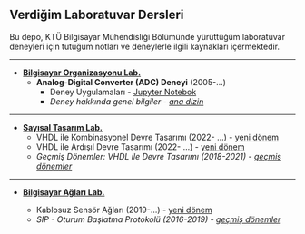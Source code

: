 ## Verdiğim Laboratuvar Dersleri
Bu depo, KTÜ Bilgisayar Mühendisliği Bölümünde yürüttüğüm laboratuvar deneyleri için tutuğum notları ve deneylerle ilgili kaynakları içermektedir.

---

* **[Bilgisayar Organizasyonu Lab.](1_computer_org_lab/)**
  * **Analog-Digital Converter (ADC) Deneyi** (2005-...)
    * Deney Uygulamaları - [Jupyter Notebok](1_computer_org_lab/adc/analog_digital_converter(ADC).ipynb)
    * _Deney hakkında genel bilgiler_ - [_ana dizin_](1_computer_org_lab/adc/)

---

* **[Sayısal Tasarım Lab.](0_logic_design_lab/)**
  * VHDL ile Kombinasyonel Devre Tasarımı (2022- ...) - [yeni dönem][vhdl02]
  * VHDL ile Ardışıl Devre Tasarımı (2022- ...) - [yeni dönem][vhdl03]
  * _Geçmiş Dönemler: VHDL ile Devre Tasarımı (2018-2021) - [geçmiş dönemler][vhdl01]_
---

* **[Bilgisayar Ağları Lab.](2_computer_networks_lab/)**
  * Kablosuz Sensör Ağları (2019-...) - [yeni dönem][aglab02]
  * _SIP - Oturum Başlatma Protokolü (2016-2019) - [geçmiş dönemler][aglab01]_

  [vhdl01]: 0_logic_design_lab/_vhdl_ile_devre_tasarimi/readme.md
  [vhdl02]: 0_logic_design_lab/1_vhdl_ile_kombinasyonel_devre_tasarimi/readme.md
  [vhdl03]: 0_logic_design_lab/2_vhdl_ile_ardisil_devre_tasarimi/readme.md
  [aglab01]: 2_computer_networks_lab/5_Session_Initiation_Protokol-SIP/readme.md
  [aglab02]: 2_computer_networks_lab/2_Wireless_Sensor_Networks/readme.md
